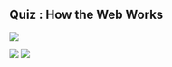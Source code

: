 ## Quiz : How the Web Works


![](/C1-introduction-to-front-end-development/week1/q-How-the-web-works/ss1.png)

![](/C1-introduction-to-front-end-development/week1/q-How-the-web-works/ss2.png)
![](/C1-introduction-to-front-end-development/week1/q-How-the-web-works/ss3.png)
